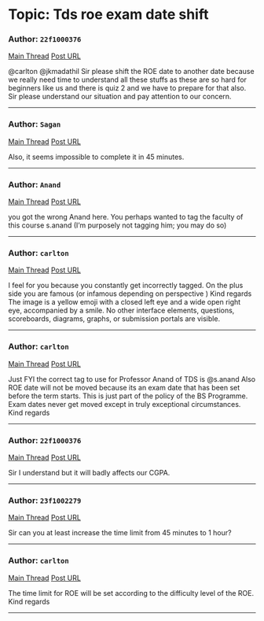# Topic: Tds roe exam date shift

### Author: `22f1000376`
[Main Thread](https://discourse.onlinedegree.iitm.ac.in/t/tds-roe-exam-date-shift/168458)
[Post URL](https://discourse.onlinedegree.iitm.ac.in/t/tds-roe-exam-date-shift/168458/1)

[post_number]: 1
@carlton @jkmadathil Sir please shift the ROE date to another date because we really need time to understand all these stuffs as these are so hard for beginners like us and there is quiz 2 and we have to prepare for that also.
Sir please understand our situation and pay attention to our concern.

---

### Author: `Sagan`
[Main Thread](https://discourse.onlinedegree.iitm.ac.in/t/tds-roe-exam-date-shift/168458)
[Post URL](https://discourse.onlinedegree.iitm.ac.in/t/tds-roe-exam-date-shift/168458/2)

[post_number]: 2
Also, it seems impossible to complete it in 45 minutes.

---

### Author: `Anand`
[Main Thread](https://discourse.onlinedegree.iitm.ac.in/t/tds-roe-exam-date-shift/168458)
[Post URL](https://discourse.onlinedegree.iitm.ac.in/t/tds-roe-exam-date-shift/168458/3)

[post_number]: 3
you got the wrong Anand here.  You perhaps wanted to tag the faculty of this course s.anand (I’m purposely not tagging him; you may do so)

---

### Author: `carlton`
[Main Thread](https://discourse.onlinedegree.iitm.ac.in/t/tds-roe-exam-date-shift/168458)
[Post URL](https://discourse.onlinedegree.iitm.ac.in/t/tds-roe-exam-date-shift/168458/4)

[post_number]: 4
I feel for you because you constantly get incorrectly tagged. On the plus side you are famous (or infamous depending on perspective  )
Kind regards
The image is a yellow emoji with a closed left eye and a wide open right eye, accompanied by a smile.  No other interface elements, questions, scoreboards, diagrams, graphs, or submission portals are visible.

[reply_to_post_number]: 3

---

### Author: `carlton`
[Main Thread](https://discourse.onlinedegree.iitm.ac.in/t/tds-roe-exam-date-shift/168458)
[Post URL](https://discourse.onlinedegree.iitm.ac.in/t/tds-roe-exam-date-shift/168458/5)

[post_number]: 5
Just FYI the correct tag to use for Professor Anand of TDS is @s.anand
Also ROE date will not be moved because its an exam date that has been set before the term starts. This is just part of the policy of the BS Programme. Exam dates never get moved except in truly exceptional circumstances.
Kind regards

---

### Author: `22f1000376`
[Main Thread](https://discourse.onlinedegree.iitm.ac.in/t/tds-roe-exam-date-shift/168458)
[Post URL](https://discourse.onlinedegree.iitm.ac.in/t/tds-roe-exam-date-shift/168458/6)

[post_number]: 6
Sir I understand but it will badly affects our CGPA.

[reply_to_post_number]: 5

---

### Author: `23f1002279`
[Main Thread](https://discourse.onlinedegree.iitm.ac.in/t/tds-roe-exam-date-shift/168458)
[Post URL](https://discourse.onlinedegree.iitm.ac.in/t/tds-roe-exam-date-shift/168458/7)

[post_number]: 7
Sir can you at least increase the time limit from 45 minutes to 1 hour?

[reply_to_post_number]: 5

---

### Author: `carlton`
[Main Thread](https://discourse.onlinedegree.iitm.ac.in/t/tds-roe-exam-date-shift/168458)
[Post URL](https://discourse.onlinedegree.iitm.ac.in/t/tds-roe-exam-date-shift/168458/8)

[post_number]: 8
The time limit for ROE will be set according to the difficulty level of the ROE.
Kind regards

[reply_to_post_number]: 7

---
